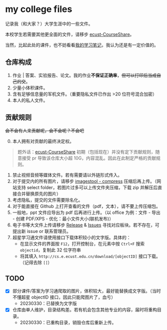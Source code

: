 # my college files
记录我（和大家？）大学生涯中的一些文件。

本校学生若需要其他更全面的文件，请移步 [ecust-CourseShare](https://github.com/tianyilt/ecust-CourseShare)。

当然，比起此处的课件，也不妨看看[我的学习笔记](https://absx.pages.dev/farraginous/learning/)，我认为还是有一定价值的。
## 仓库构成
1. 作业 | 答案、实验报告、论文。我的作业**不保证正确率**，~~但可以打印后当成自己的交~~。
2. 少量小体积课件。
3. 含有足够信息量的军机文件。（重要隐私文件已作出 >20 位符号混合加密）
4. 本人的私人文件。

## 贡献规则
~~会不会有人来贡献呢，会不会呢？不会吧~~

0. 本人拥有对贡献的最终决定权。
> 题外话：[ecust-CourseShare](https://github.com/tianyilt/ecust-CourseShare) 初期（包括现在）并没有定下贡献规则，随意接受 pr 导致该仓库大小超 10G，内容混乱。因此在此制定严格的贡献规则。
1. 禁止视频音频等媒体文件。若有需要请以外链形式传入。
2. 对于提交内的所有图片，请移步 [imagestool - compress](https://imagestool.com/compress-images.html) 压缩后再上传。（网站支持 select folder，若图片过多可以上传文件夹压缩，下载 zip 并解压后直接合并替换原先的图片）
3. 考虑隐私，提交的文件需要除名化。
4. 对于能直接在 Github 上打开查看的文件（pdf，文本），请不要上传压缩包。
5. 一般地，ppt 文件应导出为 pdf 后再进行上传。（以 office 为例：文件 - 导出 - 创建 PDF/XPS - 优化：最小文件大小(联机发布)）
6. 电子书等大文件上传请移步 [Release](https://github.com/lxl66566/my-college-files/releases) & [Issues](https://github.com/lxl66566/my-college-files/issues?q=) 寻找对应板块。若不存在，可提出新 issue or 联系管理员。
7. 超星学习通文件请使用接口下载体积较小的文字版。具体的：
    * 在显示文件的界面按 `F12`，打开控制台，在元素中按 `Ctrl+F` 搜索 `objectid`，复制此 32 位字符串
    * 将其填入 `http://cs.e.ecust.edu.cn/download/[objectID]` 接口下载。（记得去除 `[]`）
## TODO
* [x] 部分课件/答案为学习通爬取的图片，体积较大，最好能替换成文字版。（当时不懂超星 objectID 接口，因此只能爬图片了，血亏）
    * 20230330：已替换为文字版
* [x] 仓库由单人维护，目录结构差。若有机会包含其他专业的内容，届时将重构目录。
    * 20230330：已重构目录，销毁仓库后重新上传。